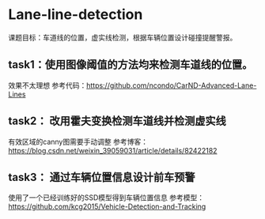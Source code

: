 # Lane-line-detection
课题目标：车道线的位置，虚实线检测，根据车辆位置设计碰撞提醒警报。

task1：使用图像阈值的方法均来检测车道线的位置。
-
效果不太理想<rb>
参考代码：https://github.com/ncondo/CarND-Advanced-Lane-Lines

task2： 改用霍夫变换检测车道线并检测虚实线
-
有效区域的canny图需要手动调整<rb>
参考博客：https://blog.csdn.net/weixin_39059031/article/details/82422182

task3： 通过车辆位置信息设计前车预警
-
使用了一个已经训练好的SSD模型得到车辆位置信息<rb>
参考模型：https://github.com/kcg2015/Vehicle-Detection-and-Tracking
